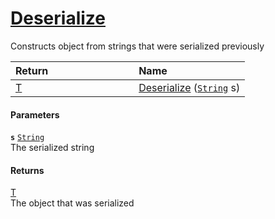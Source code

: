 # [Deserialize](./SerializationHelper--Deserialize.md)

Constructs object from strings that were serialized previously

| <span>Return&nbsp;&nbsp;&nbsp;&nbsp;&nbsp;&nbsp;&nbsp;&nbsp;&nbsp;&nbsp;&nbsp;&nbsp;&nbsp;&nbsp;&nbsp;&nbsp;&nbsp;&nbsp;&nbsp;&nbsp;&nbsp;&nbsp;&nbsp;&nbsp;&nbsp;&nbsp;&nbsp;&nbsp;&nbsp;&nbsp;</span> | Name | 
| :--- | :--- | 
| [T](./SerializationHelper--Deserialize.md) | [Deserialize](./SerializationHelper--Deserialize.md) ([`String`](https://docs.microsoft.com/en-us/dotnet/api/System.String) s) | 


#### Parameters
**`s`**  [`String`](https://docs.microsoft.com/en-us/dotnet/api/System.String)<br>The serialized string
#### Returns
[T](./SerializationHelper--Deserialize.md)<br>
The object that was serialized